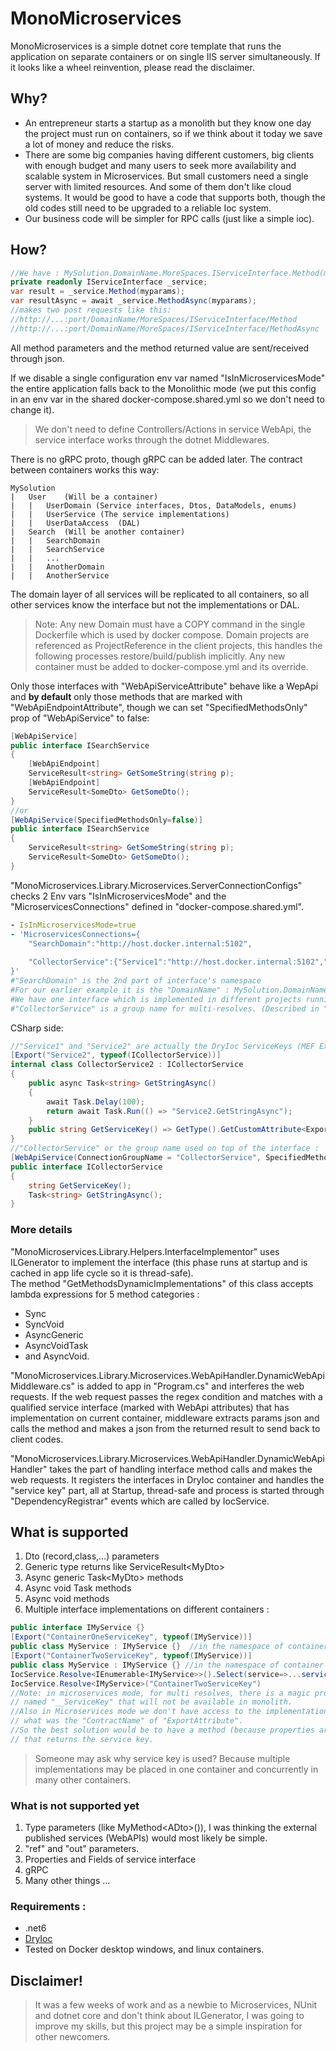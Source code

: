 # MonoMicroservices

MonoMicroservices is a simple dotnet core template that runs the application on separate containers or on single IIS server simultaneously. If it looks like a wheel reinvention, please read the disclaimer.

## Why?

- An entrepreneur starts a startup as a monolith but they know one day the project must run on containers, so if we think about it today we save a lot of money and reduce the risks.
- There are some big companies having different customers, big clients with enough budget and many users to seek more availability and scalable system in Microservices. But small customers need a single server with limited resources. And some of them don't like cloud systems. It would be good to have a code that supports both, though the old codes still need to be upgraded to a reliable Ioc system.
- Our business code will be simpler for RPC calls (just like a simple ioc).

## How?
```cs
//We have : MySolution.DomainName.MoreSpaces.IServiceInterface.Method(myparams)
private readonly IServiceInterface _service;
var result = _service.Method(myparams);
var resultAsync = await _service.MethodAsync(myparams);
//makes two post requests like this:
//http://...:port/DomainName/MoreSpaces/IServiceInterface/Method
//http://...:port/DomainName/MoreSpaces/IServiceInterface/MethodAsync
```
All method parameters and the method returned value are sent/received through json.

If we disable a single configuration env var named "IsInMicroservicesMode" the entire application falls back to the Monolithic mode (we put this config in an env var in the shared docker-compose.shared.yml so we don't need to change it).

 > We don't need to define Controllers/Actions in service WebApi, the service interface works through the dotnet Middlewares.

There is no gRPC proto, though gRPC can be added later. The contract between containers works this way:

	MySolution
	|	User	(Will be a container)
	|	|	UserDomain (Service interfaces, Dtos, DataModels, enums)
	|	|	UserService (The service implementations)
	|	|	UserDataAccess	(DAL)
	|	Search	(Will be another container)
	|	|	SearchDomain
	|	|	SearchService
	|	|	...
	|	|	AnotherDomain
	|	|	AnotherService

The domain layer of all services will be replicated to all containers, so all other services know the interface but not the implementations or DAL.

 > Note: Any new Domain must have a COPY command in the single Dockerfile which is used by docker compose. Domain projects are referenced as ProjectReference in the client projects, this handles the following processes restore/build/publish implicitly. Any new container must be added to docker-compose.yml and its override.

Only those interfaces with "WebApiServiceAttribute" behave like a WepApi and <b>by default</b> only those methods that are marked with "WebApiEndpointAttribute", though we can set "SpecifiedMethodsOnly" prop of "WebApiService" to false:
```cs
[WebApiService]
public interface ISearchService
{
	[WebApiEndpoint]
	ServiceResult<string> GetSomeString(string p);
	[WebApiEndpoint]
	ServiceResult<SomeDto> GetSomeDto();
}
//or
[WebApiService(SpecifiedMethodsOnly=false)]
public interface ISearchService
{
	ServiceResult<string> GetSomeString(string p);
	ServiceResult<SomeDto> GetSomeDto();
}

```

"MonoMicroservices.Library.Microservices.ServerConnectionConfigs" checks 2 Env vars "IsInMicroservicesMode" and the "MicroservicesConnections" defined in "docker-compose.shared.yml".<br/>
```yml
- IsInMicroservicesMode=true
- 'MicroservicesConnections={
	"SearchDomain":"http://host.docker.internal:5102",
	
	"CollectorService":{"Service1":"http://host.docker.internal:5102","Service2":"http://host.docker.internal:5102"}
}'
#"SearchDomain" is the 2nd part of interface's namespace 
#For our earlier example it is the "DomainName" : MySolution.DomainName.MoreSpaces.IServiceInterface.Method(myparams)
#We have one interface which is implemented in different projects running on different containers.
#"CollectorService" is a group name for multi-resolves. (Described in "CSharp side")
```
CSharp side:
```cs
//"Service1" and "Service2" are actually the DryIoc ServiceKeys (MEF Export ContractNames) used on top of implementations :
[Export("Service2", typeof(ICollectorService))]
internal class CollectorService2 : ICollectorService
{
	public async Task<string> GetStringAsync()
	{
		await Task.Delay(100);
		return await Task.Run(() => "Service2.GetStringAsync");
	}
	public string GetServiceKey() => GetType().GetCustomAttribute<ExportAttribute>()?.ContractName ?? "";
}
//"CollectorService" or the group name used on top of the interface :
[WebApiService(ConnectionGroupName = "CollectorService", SpecifiedMethodsOnly = false)]
public interface ICollectorService
{
	string GetServiceKey();
	Task<string> GetStringAsync();
}
```

### More details
"MonoMicroservices.Library.Helpers.InterfaceImplementor" uses ILGenerator to implement the interface (this phase runs at startup and is cached in app life cycle so it is thread-safe).<br>
The method "GetMethodsDynamicImplementations" of this class accepts lambda expressions for 5 method categories :
- Sync
- SyncVoid
- AsyncGeneric
- AsyncVoidTask
- and AsyncVoid.

"MonoMicroservices.Library.Microservices.WebApiHandler.DynamicWebApiMiddleware.cs" is added to app in "Program.cs" and interferes the web requests.
If the web request passes the regex condition and matches with a qualified service interface (marked with WebApi attributes) that has implementation on current container,
middleware extracts params json and calls the method and makes a json from the returned result to send back to client codes.

"MonoMicroservices.Library.Microservices.WebApiHandler.DynamicWebApiHandler" takes the part of handling interface method calls and makes the web requests.
It registers the interfaces in DryIoc container and handles the "service key" part, all at Startup, thread-safe and process is started through "DependencyRegistrar" events which are called by IocService.

## What is supported
 1. Dto (record,class,...) parameters
 2. Generic type returns like ServiceResult&lt;MyDto&gt;
 3. Async generic Task&lt;MyDto&gt; methods
 4. Async void Task methods
 5. Async void methods
 6. Multiple interface implementations on different containers :<br>	
```cs
public interface IMyService {}
[Export("ContainerOneServiceKey", typeof(IMyService))]
public class MyService : IMyService {}	//in the namespace of container one
[Export("ContainerTwoServiceKey", typeof(IMyService))]
public class MyService : IMyService {} //in the namespace of container two
IocService.Resolve<IEnumerable<IMyService>>().Select(service=>...service.__ServiceKey...);
IocService.Resolve<IMyService>("ContainerTwoServiceKey")
//Note: in microservices mode, for multi resolves, there is a magic property in service
// named "__ServiceKey" that will not be available in monolith.
//Also in Microservices mode we don't have access to the implementation to know
// what was the "ContractName" of "ExportAttribute".
//So the best solution would be to have a method (because properties are not supported yet)
// that returns the service key.
```
 > Someone may ask why service key is used? Because multiple implementations may be placed in one container and concurrently in many other containers.

### What is not supported yet
 1. Type parameters (like MyMethod&lt;ADto&gt;()), I was thinking the external published services (WebAPIs) would most likely be simple.
 2. "ref" and "out" parameters.
 3. Properties and Fields of service interface
 4. gRPC
 5. Many other things ...

### Requirements :
- .net6
- [DryIoc](https://github.com/dadhi/DryIoc)
- Tested on Docker desktop windows, and linux containers.

## Disclaimer!
 > It was a few weeks of work and as a newbie to Microservices, NUnit and dotnet core and don't think about ILGenerator,
 I was going to improve my skills, but this project may be a simple inspiration for other newcomers.
